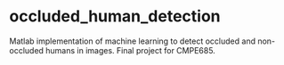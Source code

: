# occluded_human_detection
Matlab implementation of machine learning to detect occluded and non-occluded humans in images. Final project for CMPE685.
